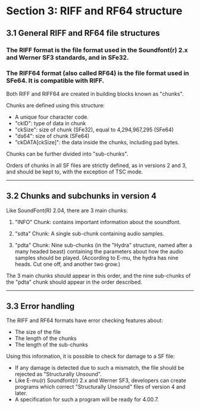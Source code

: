 # Section 3: RIFF and RF64 structure

## 3.1 General RIFF and RF64 file structures

### The RIFF format is the file format used in the Soundfont(r) 2.x and Werner SF3 standards, and in SFe32.

### The RIFF64 format (also called RF64) is the file format used in SFe64. It is compatible with RIFF.

Both RIFF and RIFF64 are created in building blocks known as "chunks".

Chunks are defined using this structure:

- A unique four character code.
- "ckID": type of data in chunk
- "ckSize": size of chunk (SFe32), equal to 4,294,967,295 (SFe64)
- "ds64": size of chunk (SFe64)
- "ckDATA\[ckSize\]": the data inside the chunks, including pad bytes.

Chunks can be further divided into "sub-chunks".

Orders of chunks in all SF files are strictly defined, as in versions 2 and 3, and should be kept to, with the exception of TSC mode.

* * *

## 3.2 Chunks and subchunks in version 4

Like SoundFont(R) 2.04, there are 3 main chunks:

1.  "INFO" Chunk: contains important information about the soundfont.
    
2.  "sdta" Chunk: A single sub-chunk containing audio samples.
    
3.  "pdta" Chunk: Nine sub-chunks (in the "Hydra" structure, named after a many headed beast) containing the parameters about how the audio samples should be played. (According to E-mu, the hydra has nine heads. Cut one off, and another two grow.)
    

The 3 main chunks should appear in this order, and the nine sub-chunks of the "pdta" chunk should appear in the order described.

* * *

## 3.3 Error handling

The RIFF and RF64 formats have error checking features about:

- The size of the file
- The length of the chunks
- The length of the sub-chunks

Using this information, it is possible to check for damage to a SF file:

- If any damage is detected due to such a mismatch, the file should be rejected as "Structurally Unsound".
- Like E-mu(r) Soundfont(r) 2.x and Werner SF3, developers can create programs which correct "Structurally Unsound" files of version 4 and later.
- A specification for such a program will be ready for 4.00.7.